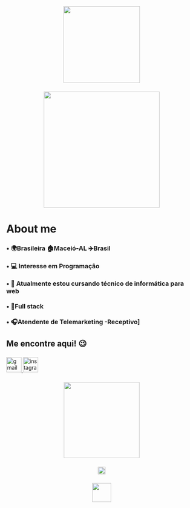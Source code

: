 <div align="center">
  <img height="202" src="https://logos.textgiraffe.com/logos/logo-name/Josiane-designstyle-birthday-m.png"  />
</div>

###

<div align="center">
  <img height="306" src="https://miro.medium.com/v2/resize:fit:1400/format:webp/1*yw0TnheAGN-LPneDaTlaxw.gif"  />
</div>

###

<h1 align="left">About me</h1>

###

<h3 align="left">• 🌍Brasileira 🏠Maceió-AL ✈️Brasil<br><br>• 💻 Interesse em Programação<br><br>• 📖 Atualmente estou cursando técnico de informática para web<br><br>• 🎯Full stack<br><br>• 🎧Atendente de Telemarketing -Receptivo]</h3>

###

<h2 align="left">Me encontre aqui! 😉</h2>

###

<div align="left">
  <a href="https://mail.google.com/mail/u/0/?tab=rm&ogbl#inbox" target="_blank">
    <img src="https://img.shields.io/static/v1?message=Gmail&logo=gmail&label=&color=D14836&logoColor=white&labelColor=&style=flat" height="40" alt="gmail logo"  />
  </a>
  <a href="https://www.instagram.com/jo_lourenco_2000/" target="_blank">
    <img src="https://img.shields.io/static/v1?message=Instagram&logo=instagram&label=&color=E4405F&logoColor=white&labelColor=&style=flat" height="40" alt="instagram logo"  />
  </a>
</div>

###

<div align="left">
</div>

###

<h3 align="left"></h3>

###

<div align="center">
  <img height="200" src="https://blog.formacao.dev/content/images/size/w600/format/webp/2024/01/GitHub.png"  />
</div>

###

<div align="center">
  <img height="20" src="https://visitor-badge.laobi.icu/badge?page_id=jojo114548.jojo114548&left_color=darkorchid&left_text=VOLTE%20SEMPRE%20%E2%9D%A4%EF%B8%8F"  />
</div>

###

<div align="center">
  <img height="50" src="https://cdn.dribbble.com/users/1354693/screenshots/9961673/media/0a2ee90d8bd2210fb228caddc8d9d721.gif"  />
</div>

###

<br clear="both">

<h1 align="left"></h1>

###

